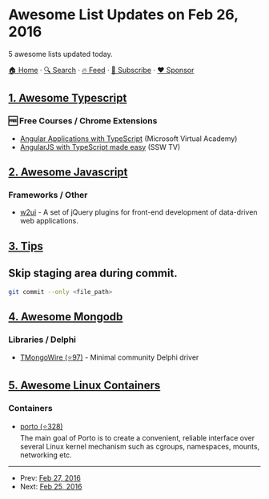 # Awesome List Updates on Feb 26, 2016

5 awesome lists updated today.

[🏠 Home](/README.md) · [🔍 Search](https://www.trackawesomelist.com/search/) · [🔥 Feed](https://www.trackawesomelist.com/rss.xml) · [📮 Subscribe](https://trackawesomelist.us17.list-manage.com/subscribe?u=d2f0117aa829c83a63ec63c2f&id=36a103854c) · [❤️  Sponsor](https://github.com/sponsors/theowenyoung)



## [1. Awesome Typescript](/content/dzharii/awesome-typescript/README.md)

### :free: Free Courses / Chrome Extensions

*   [Angular Applications with TypeScript](https://mva.microsoft.com/en-US/training-courses/angular-applications-with-typescript-14330) (Microsoft Virtual Academy)
*   [AngularJS with TypeScript made easy](https://www.youtube.com/watch?v=OZxnFB0yQHs) (SSW TV)

## [2. Awesome Javascript](/content/sorrycc/awesome-javascript/README.md)

### Frameworks / Other

*   [w2ui](http://w2ui.com/) - A set of jQuery plugins for front-end development of data-driven web applications.

## [3. Tips](/content/git-tips/tips/README.md)

## Skip staging area during commit.

```sh
git commit --only <file_path>
```

## [4. Awesome Mongodb](/content/ramnes/awesome-mongodb/README.md)

### Libraries / Delphi

*   [TMongoWire (⭐97)](https://github.com/stijnsanders/TMongoWire) - Minimal community Delphi driver

## [5. Awesome Linux Containers](/content/Friz-zy/awesome-linux-containers/README.md)

### Containers

*   [porto (⭐328)](https://github.com/yandex/porto)\
    The main goal of Porto is to create a convenient, reliable interface over several Linux kernel mechanism such as cgroups, namespaces, mounts, networking etc.

---

- Prev: [Feb 27, 2016](/content/2016/02/27/README.md)
- Next: [Feb 25, 2016](/content/2016/02/25/README.md)